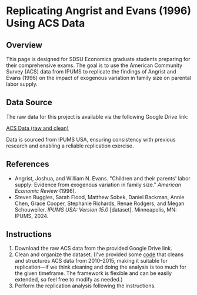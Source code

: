# Replicating Angrist and Evans (1996) Using ACS Data

## Overview
This page is designed for SDSU Economics graduate students preparing for their comprehensive exams. The goal is to use the American Community Survey (ACS) data from IPUMS to replicate the findings of Angrist and Evans (1996) on the impact of exogenous variation in family size on parental labor supply. 

## Data Source
The raw data for this project is available via the following Google Drive link:

[ACS Data (raw and clean)](https://drive.google.com/drive/folders/1WwI31_8Ap-ltO0hyC3HnM0MJrZqSTTXw?usp=sharing)

Data is sourced from IPUMS USA, ensuring consistency with previous research and enabling a reliable replication exercise.

## References
- Angrist, Joshua, and William N. Evans. "Children and their parents' labor supply: Evidence from exogenous variation in family size." *American Economic Review* (1996).
- Steven Ruggles, Sarah Flood, Matthew Sobek, Daniel Backman, Annie Chen, Grace Cooper, Stephanie Richards, Renae Rodgers, and Megan Schouweiler. *IPUMS USA: Version 15.0* [dataset]. Minneapolis, MN: IPUMS, 2024.

## Instructions
1. Download the raw ACS data from the provided Google Drive link.
2. Clean and organize the dataset. (I've provided some [code](1_data_prep.do) that cleans and structures ACS data from 2010–2015, making it suitable for replication—if we think cleaning and doing the analysis is too much for the given timeframe. The framework is flexible and can be easily extended, so feel free to modify as needed.)
3. Perform the replication analysis following the instructions.
